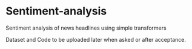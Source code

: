 # Sentiment-analysis
Sentiment analysis of news headlines using simple transformers


Dataset and Code to be uploaded later when asked or after acceptance.
